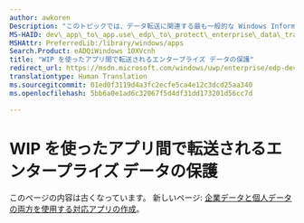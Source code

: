 ```yaml
---
author: awkoren
Description: "このトピックでは、データ転送に関連する最も一般的な Windows Information Protection (WIP) シナリオのいくつかを実現するために必要なコード作成タスクの例を示します。"
MS-HAID: dev\_app\_to\_app.use\_edp\_to\_protect\_enterprise\_data\_transferred\_between\_apps
MSHAttr: PreferredLib:/library/windows/apps
Search.Product: eADQiWindows 10XVcnh
title: "WIP を使ったアプリ間で転送されるエンタープライズ データの保護"
redirect_url: https://msdn.microsoft.com/windows/uwp/enterprise/edp-dev-guide
translationtype: Human Translation
ms.sourcegitcommit: 01ed0f3119d4a3fc2ecfe5ca4e12c3dcd25aa340
ms.openlocfilehash: 5bb6a0e1ad6c32067f5d4df31dd173201d56cc7d

---
```


# WIP を使ったアプリ間で転送されるエンタープライズ データの保護


このページの内容は古くなっています。 新しいページ: [企業データと個人データの両方を使用する対応アプリの作成](https://msdn.microsoft.com/windows/uwp/enterprise/edp-dev-guide)。



<!--HONumber=Aug16_HO3-->


